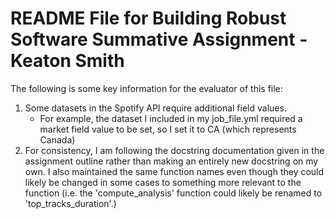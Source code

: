 # README File for Building Robust Software Summative Assignment - Keaton Smith

The following is some key information for the evaluator of this file:
1) Some datasets in the Spotify API require additional field values.
    - For example, the dataset I included in my job_file.yml required a market field value to be set, so I set it to CA (which represents Canada)
2) For consistency, I am following the docstring documentation given in the assignment outline rather than making an entirely new docstring on my own. I also maintained the same function names even though they could likely be changed in some cases to something more relevant to the function (i.e. the 'compute_analysis' function could likely be renamed to 'top_tracks_duration'.)